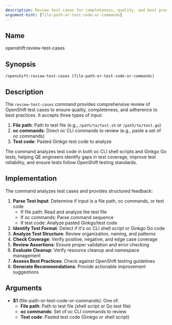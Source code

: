 ```yaml
---
description: Review test cases for completeness, quality, and best practices - accepts file path or direct oc commands/test code
argument-hint: [file-path-or-test-code-or-commands]
---
```


## Name
openshift:review-test-cases

## Synopsis
```
/openshift:review-test-cases [file-path-or-test-code-or-commands]
```

## Description

The `review-test-cases` command provides comprehensive review of OpenShift test cases to ensure quality, completeness, and adherence to best practices. It accepts three types of input:

1. **File path**: Path to test file (e.g., `/path/to/test.sh` or `/path/to/test.go`)
2. **oc commands**: Direct oc CLI commands to review (e.g., paste a set of oc commands)
3. **Test code**: Pasted Ginkgo test code to analyze

The command analyzes test code in both oc CLI shell scripts and Ginkgo Go tests, helping QE engineers identify gaps in test coverage, improve test reliability, and ensure tests follow OpenShift testing standards.

## Implementation

The command analyzes test cases and provides structured feedback:

1. **Parse Test Input**: Determine if input is a file path, oc commands, or test code
   - If file path: Read and analyze the test file
   - If oc commands: Parse command sequence
   - If test code: Analyze pasted Ginkgo/test code
2. **Identify Test Format**: Detect if it's oc CLI shell script or Ginkgo Go code
3. **Analyze Test Structure**: Review organization, naming, and patterns
4. **Check Coverage**: Verify positive, negative, and edge case coverage
5. **Review Assertions**: Ensure proper validation and error checking
6. **Evaluate Cleanup**: Verify resource cleanup and namespace management
7. **Assess Best Practices**: Check against OpenShift testing guidelines
8. **Generate Recommendations**: Provide actionable improvement suggestions

## Arguments

- **$1** (file-path-or-test-code-or-commands): One of:
  - **File path**: Path to test file (shell script or Go test file)
  - **oc commands**: Set of oc CLI commands to review
  - **Test code**: Pasted test code (Ginkgo or shell script)
